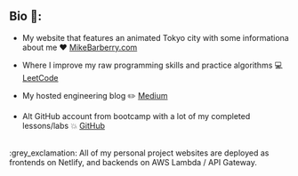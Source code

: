 ## Bio :rocket::

 - My website that features an animated Tokyo city with some informationa about me  :heart:  [MikeBarberry.com](https://mikebarberry.com)

 - Where I improve my raw programming skills and practice algorithms  :computer:  [LeetCode](https://leetcode.com/Mbarberry/)

 - My hosted engineering blog  :pencil2:  [Medium](https://mikebarberry.medium.com/)

 - Alt GitHub account from bootcamp with a lot of my completed lessons/labs   :boom:  [GitHub](https://github.com/MikeBarberry-Flatiron)

<br />
:grey_exclamation: All of my personal project websites are deployed as frontends on Netlify, and backends on AWS Lambda / API Gateway.
